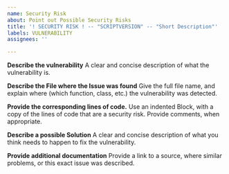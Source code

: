 ```yaml
---
name: Security Risk
about: Point out Possible Security Risks
title: '! SECURITY RISK ! -- "SCRIPTVERSION" -- "Short Description"'
labels: VULNERABILITY
assignees: ''

---
```


**Describe the vulnerability**
A clear and concise description of what the vulnerability is.

**Describe the File where the Issue was found**
Give the full file name, and explain where (which function, class, etc.) the vulnerability was detected.

**Provide the corresponding lines of code.**
Use an indented Block, with a copy of the lines of code that are a security risk.
Provide comments, when appropriate.

**Describe a possible Solution**
A clear and concise description of what you think needs to happen to fix the vulnerability.

**Provide additional documentation**
Provide a link to a source, where similar problems, or this exact issue was described.
